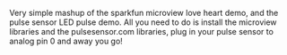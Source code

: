 Very simple mashup of the sparkfun microview love heart demo, and the pulse sensor LED pulse demo.
All you need to do is install the microview libraries and the pulsesensor.com libraries, plug in your pulse sensor to analog pin 0
and away you go!
